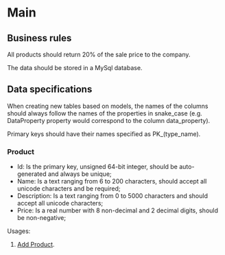 # Main

## Business rules

All products should return 20% of the sale price to the company.

The data should be stored in a MySql database.

## Data specifications

When creating new tables based on models, the names of the columns should always follow the names of the properties in snake_case (e.g. DataProperty property would correspond to the column data_property).

Primary keys should have their names specified as PK_(type_name).

### Product

- Id: Is the primary key, unsigned 64-bit integer, should be auto-generated and always be unique;
- Name: Is a text ranging from 6 to 200 characters, should accept all unicode characters and be required;
- Description: Is a text ranging from 0 to 5000 characters and should accept all unicode characters;
- Price: Is a real number with 8 non-decimal and 2 decimal digits, should be non-negative;

Usages:

1. [Add Product](Seller/Add%20Product.md).
